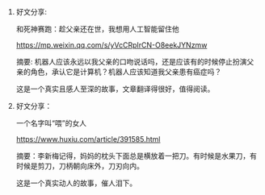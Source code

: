 1. 好文分享:

   和死神赛跑：趁父亲还在世，我想用人工智能留住他

   https://mp.weixin.qq.com/s/yVcCRpIrCN-O8eekJYNzmw

   摘要: 机器人应该永远以我父亲的口吻说话吗，还是应该有的时候停止扮演父亲的角色，承认它是计算机？机器人应该知道我父亲患有癌症吗？

   这是一个真实且感人至深的故事，文章翻译得很好，值得阅读。

2. 好文分享：

   一个名字叫“喂”的女人

   https://www.huxiu.com/article/391585.html


   摘要：李新梅记得，妈妈的枕头下面总是横放着一把刀。有时候是水果刀，有时候是剪刀，刀柄朝向床外，刀刃向内。

   这是一个真实动人的故事，催人泪下。